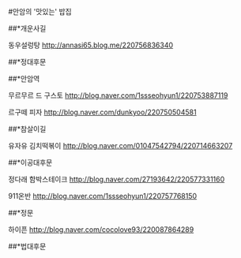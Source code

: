 #안암의 '맛있는' 밥집

##*개운사길

동우설렁탕
http://annasi65.blog.me/220756836340


##*정대후문


##*안암역

무르무르 드 구스토
http://blog.naver.com/1ssseohyun1/220753887119

르구떼 피자
http://blog.naver.com/dunkyoo/220750504581


##*참살이길

유자유 김치떡볶이
http://blog.naver.com/01047542794/220714663207


##*이공대후문

정다래 함박스테이크
http://blog.naver.com/27193642/220577331160

911온반
http://blog.naver.com/1ssseohyun1/220757768150


##*정문

하이픈
http://blog.naver.com/cocolove93/220087864289


##*법대후문

